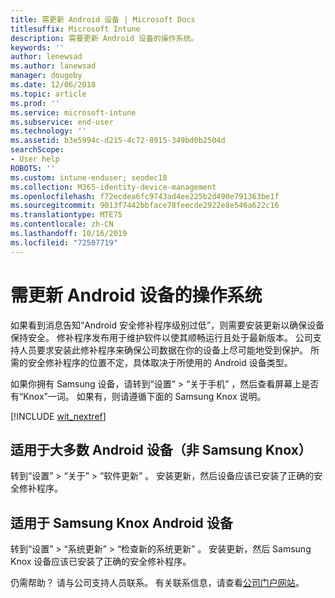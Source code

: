 ```yaml
---
title: 需更新 Android 设备 | Microsoft Docs
titlesuffix: Microsoft Intune
description: 需要更新 Android 设备的操作系统。
keywords: ''
author: lenewsad
ms.author: lanewsad
manager: dougeby
ms.date: 12/06/2018
ms.topic: article
ms.prod: ''
ms.service: microsoft-intune
ms.subservice: end-user
ms.technology: ''
ms.assetid: b3e5994c-d215-4c72-8915-349bd0b2504d
searchScope:
- User help
ROBOTS: ''
ms.custom: intune-enduser; seodec18
ms.collection: M365-identity-device-management
ms.openlocfilehash: f72ecdea6fc9743ad4ee225b2d490e791363be1f
ms.sourcegitcommit: 9013f7442bbface78feecde2922e8e546a622c16
ms.translationtype: MTE75
ms.contentlocale: zh-CN
ms.lasthandoff: 10/16/2019
ms.locfileid: "72507719"
---
```

# <a name="you-need-to-update-your-android-devices-operating-system"></a>需更新 Android 设备的操作系统

如果看到消息告知“Android 安全修补程序级别过低”，则需要安装更新以确保设备保持安全。  修补程序发布用于维护软件以使其顺畅运行且处于最新版本。 公司支持人员要求安装此修补程序来确保公司数据在你的设备上尽可能地受到保护。 所需的安全修补程序的位置不定，具体取决于所使用的 Android 设备类型。

如果你拥有 Samsung 设备，请转到“设置”   > “关于手机”  ，然后查看屏幕上是否有“Knox”一词。 如果有，则请遵循下面的 Samsung Knox 说明。

[!INCLUDE [wit_nextref](includes/end-user-os-update-guidance.md)]

## <a name="for-most-android-devices-non-samsung-knox"></a>适用于大多数 Android 设备（非 Samsung Knox）

转到“设置”   > “关于”   > “软件更新”  。 安装更新，然后设备应该已安装了正确的安全修补程序。

## <a name="for-samsung-knox-android-devices"></a>适用于 Samsung Knox Android 设备

转到“设置”   > “系统更新”   > “检查新的系统更新”  。 安装更新，然后 Samsung Knox 设备应该已安装了正确的安全修补程序。



仍需帮助？ 请与公司支持人员联系。 有关联系信息，请查看[公司门户网站](https://go.microsoft.com/fwlink/?linkid=2010980)。
